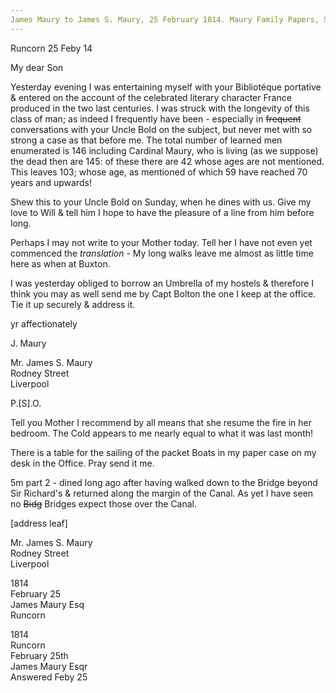 ```yaml
---
James Maury to James S. Maury, 25 February 1814. Maury Family Papers, Special Collections Research Center, Swem Library, College of William and Mary. Box 1b, Folder 41
---
```


Runcorn 25 Feby 14

My dear Son

Yesterday evening I was entertaining myself with your Bibliotéque portative & entered on the account of the celebrated literary character France produced in the two last centuries. I was struck with the longevity of this class of man; as indeed I frequently have been - especially in ~~frequent~~ conversations with your Uncle Bold on the subject, but never met with so strong a case as that before me. The total number of learned men enumerated is 146 including Cardinal Maury, who is living (as we suppose) the dead then are 145: of these there are 42 whose ages are not mentioned. This leaves 103; whose age, as mentioned of which 59 have reached 70 years and upwards!

Shew this to your Uncle Bold on Sunday, when he dines with us. Give my love to Will & tell him I hope to have the pleasure of a line from him before long.

Perhaps I may not write to your Mother today. Tell her I have not even yet commenced the *translation* - My long walks leave me almost as little time here as when at Buxton.

I was yesterday obliged to borrow an Umbrella of my hostels & therefore I think you may as well send me by Capt Bolton the one I keep at the office. Tie it up securely & address it.

yr affectionately

J. Maury

Mr. James S. Maury  
Rodney Street  
Liverpool

P.[S].O.

Tell you Mother I recommend by all means that she resume the fire in her bedroom. The Cold appears to me nearly equal to what it was last month! 

There is a table for the sailing of the packet Boats in my paper case on my desk in the Office. Pray send it me. 

5m part 2 - dined long ago after having walked down to the Bridge beyond Sir Richard's & returned along the margin of the Canal. As yet I have seen no ~~Bidg~~ Bridges expect those over the Canal. 

[address leaf]

Mr. James S. Maury  
Rodney Street  
Liverpool

1814  
February 25  
James Maury Esq  
Runcorn


1814  
Runcorn  
February 25th  
James Maury Esqr  
Answered Feby 25